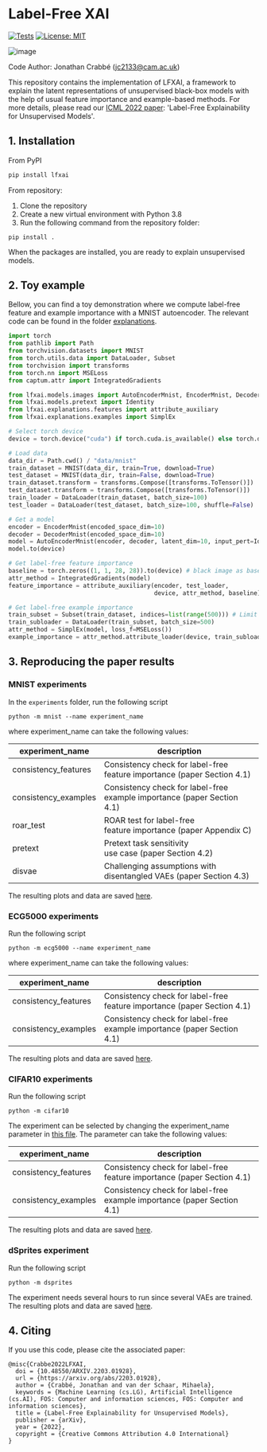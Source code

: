 # Label-Free XAI
[![Tests](https://github.com/vanderschaarlab/Label-Free-XAI/actions/workflows/test.yml/badge.svg)](https://github.com/vanderschaarlab/Label-Free-XAI/actions/workflows/test.yml)
[![License: MIT](https://img.shields.io/badge/License-MIT-blue.svg)](https://opensource.org/licenses/MIT)

![image](https://github.com/vanderschaarlab/Label-Free-XAI/blob/review/docs/illustration.png "Label-Free Explainability")

Code Author: Jonathan Crabbé ([jc2133@cam.ac.uk](mailto:jc2133@cam.ac.uk))

This repository contains the implementation of LFXAI, a framework to explain the latent
representations of unsupervised black-box models with the help of usual feature importance and example-based methods.
For more details, please read our [ICML 2022 paper](https://arxiv.org/abs/2203.01928): 'Label-Free Explainability for Unsupervised Models'.

## 1. Installation
From PyPI
```bash
pip install lfxai
```

From repository:
1. Clone the repository
2. Create a new virtual environment with Python 3.8
3. Run the following command from the repository folder:

```shell
pip install .
```

When the packages are installed, you are ready to explain unsupervised models.

## 2. Toy example

Bellow, you can find a toy demonstration where we compute label-free feature and example importance
with a MNIST autoencoder. The relevant code can be found in the folder
[explanations](explanations).

```python
import torch
from pathlib import Path
from torchvision.datasets import MNIST
from torch.utils.data import DataLoader, Subset
from torchvision import transforms
from torch.nn import MSELoss
from captum.attr import IntegratedGradients

from lfxai.models.images import AutoEncoderMnist, EncoderMnist, DecoderMnist
from lfxai.models.pretext import Identity
from lfxai.explanations.features import attribute_auxiliary
from lfxai.explanations.examples import SimplEx

# Select torch device
device = torch.device("cuda") if torch.cuda.is_available() else torch.device("cpu")

# Load data
data_dir = Path.cwd() / "data/mnist"
train_dataset = MNIST(data_dir, train=True, download=True)
test_dataset = MNIST(data_dir, train=False, download=True)
train_dataset.transform = transforms.Compose([transforms.ToTensor()])
test_dataset.transform = transforms.Compose([transforms.ToTensor()])
train_loader = DataLoader(train_dataset, batch_size=100)
test_loader = DataLoader(test_dataset, batch_size=100, shuffle=False)

# Get a model
encoder = EncoderMnist(encoded_space_dim=10)
decoder = DecoderMnist(encoded_space_dim=10)
model = AutoEncoderMnist(encoder, decoder, latent_dim=10, input_pert=Identity())
model.to(device)

# Get label-free feature importance
baseline = torch.zeros((1, 1, 28, 28)).to(device) # black image as baseline
attr_method = IntegratedGradients(model)
feature_importance = attribute_auxiliary(encoder, test_loader,
                                         device, attr_method, baseline)

# Get label-free example importance
train_subset = Subset(train_dataset, indices=list(range(500))) # Limit the number of training examples
train_subloader = DataLoader(train_subset, batch_size=500)
attr_method = SimplEx(model, loss_f=MSELoss())
example_importance = attr_method.attribute_loader(device, train_subloader, test_loader)
```



## 3. Reproducing the paper results

### MNIST experiments
In the `experiments` folder, run the following script
```shell
python -m mnist --name experiment_name
```
where experiment_name can take the following values:

| experiment_name      | description                                                                  |
|----------------------|------------------------------------------------------------------------------|
| consistency_features | Consistency check for label-free<br/> feature importance (paper Section 4.1) |
| consistency_examples | Consistency check for label-free<br/> example importance (paper Section 4.1) |
| roar_test            | ROAR test for label-free<br/> feature importance (paper Appendix C)          |
| pretext              | Pretext task sensitivity<br/> use case (paper Section 4.2)                   |
| disvae               | Challenging assumptions with <br/> disentangled VAEs (paper Section 4.3)     |


The resulting plots and data are saved [here](results/mnist).

### ECG5000 experiments
Run the following script
```shell
python -m ecg5000 --name experiment_name
```
where experiment_name can take the following values:

| experiment_name      | description                                                                  |
|----------------------|------------------------------------------------------------------------------|
| consistency_features | Consistency check for label-free<br/> feature importance (paper Section 4.1) |
| consistency_examples | Consistency check for label-free<br/> example importance (paper Section 4.1) |



The resulting plots and data are saved [here](results/ecg5000).

### CIFAR10 experiments
Run the following script
```shell
python -m cifar10
```
The experiment can be selected by changing the experiment_name
parameter in [this file](simclr_config.yaml).
The parameter can take the following values:

| experiment_name      | description                                                                  |
|----------------------|------------------------------------------------------------------------------|
| consistency_features | Consistency check for label-free<br/> feature importance (paper Section 4.1) |
| consistency_examples | Consistency check for label-free<br/> example importance (paper Section 4.1) |



The resulting plots and data are saved [here](results/cifar10).
### dSprites experiment
Run the following script
```shell
python -m dsprites
```
The experiment needs several hours to run since several VAEs are trained.
The resulting plots and data are saved [here](results/dsprites).
## 4. Citing

If you use this code, please cite the associated paper:

```
@misc{Crabbe2022LFXAI,
  doi = {10.48550/ARXIV.2203.01928},
  url = {https://arxiv.org/abs/2203.01928},
  author = {Crabbé, Jonathan and van der Schaar, Mihaela},
  keywords = {Machine Learning (cs.LG), Artificial Intelligence (cs.AI), FOS: Computer and information sciences, FOS: Computer and information sciences},
  title = {Label-Free Explainability for Unsupervised Models},
  publisher = {arXiv},
  year = {2022},
  copyright = {Creative Commons Attribution 4.0 International}
}
```
